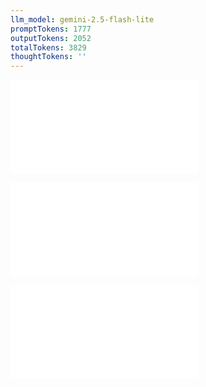 ```yaml
---
llm_model: gemini-2.5-flash-lite
promptTokens: 1777
outputTokens: 2052
totalTokens: 3829
thoughtTokens: ''
---
```


![@](steps/file.c7ef2b32.md)

![@](steps/test.79f9eda5.md)

![@](steps/response.15734222.md)